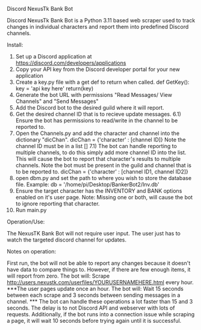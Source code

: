 Discord NexusTk Bank Bot

Discord NexusTk Bank Bot is a Python 3.11 based web scraper used to track 
changes in individual characters and report them into predefined Discord channels.

Install:

1) Set up a Discord application at https://discord.com/developers/applications
2) Copy your API key from the Discord developer portal for your new application
3) Create a key.py file with a get def to return when called.
def GetKey():
	key = 'api key here'
	return(key)
4) Generate the bot URL with permissions "Read Messages/ View Channels" and "Send Messages"
5) Add the Discord bot to the desired guild where it will report. 
6) Get the desired channel ID that is to recieve update messages.
6.1) Ensure the bot has permissions to read/write in the channel to be reported to.
7) Open the Channels.py and add the character and channel into the dictionary "dicChan".
dicChan = {'character' : [channel ID]}
Note the channel ID must be in a list []
7.1) The bot can handle reporting to multiple channels, to do this simply add more channel ID
into the list. This will cause the bot to report that character's results to multiple channels.
Note the bot must be present in the guild and channel that is to be reported to.
dicChan = {'character' : [channel ID1, channel ID2]}
8) open dbm.py and set the path to where you wish to store the database file.
Example: db = '/home/pi/Desktop/BankerBot2/Inv.db'
9) Ensure the target character has the INVENTORY and BANK options enabled on it's user page.
Note: Missing one or both, will cause the bot to ignore reporting that character.
10) Run main.py

Operation/Use:

The NexusTK Bank Bot will not require user input. The user just has to watch the targeted discord
channel for updates.

Notes on operation:

First run, the bot will not be able to report any changes because it doesn't have data to
compare things to. However, if there are few enough items, it will report from zero.
The bot will: Scrape http://users.nexustk.com/userfiles/YOURUSERNAMEHERE.html every hour.
***The user pages update once an hour.
The bot will: Wait 15 seconds between each scrape and 3 seconds between sending messages in a channel.
*** The bot can handle these operations a lot faster than 15 and 3 seconds. The delay is to not Discord API and webserver
with lots of requests.
Additionally, if the bot runs into a connection issue while scraping a page, it will wait 10 seconds
before trying again until it is successful.
